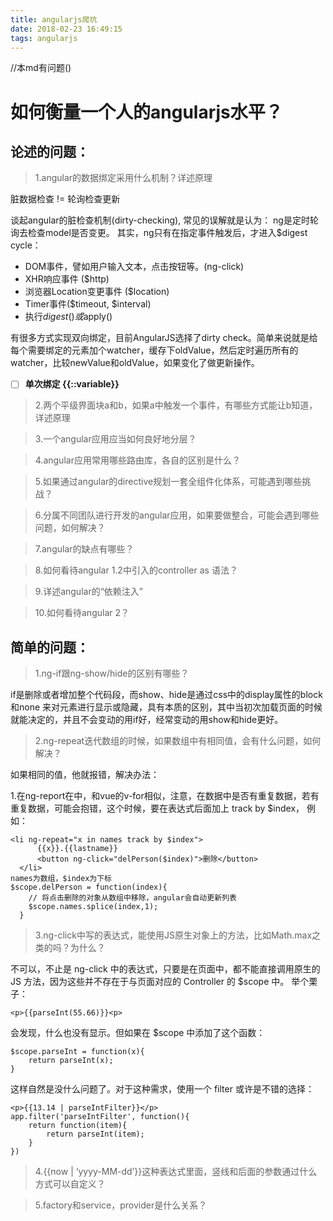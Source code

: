 ```yaml
---
title: angularjs爬坑
date: 2018-02-23 16:49:15
tags: angularjs
---
```


//本md有问题()

# 如何衡量一个人的angularjs水平？
## 论述的问题：
>1.angular的数据绑定采用什么机制？详述原理

脏数据检查 != 轮询检查更新

谈起angular的脏检查机制(dirty-checking), 常见的误解就是认为： 
ng是定时轮询去检查model是否变更。
其实，ng只有在指定事件触发后，才进入$digest cycle：

- DOM事件，譬如用户输入文本，点击按钮等。(ng-click)
- XHR响应事件 ($http)
- 浏览器Location变更事件 ($location)
- Timer事件($timeout, $interval)
- 执行$digest()或$apply()

有很多方式实现双向绑定，目前AngularJS选择了dirty check。简单来说就是给每个需要绑定的元素加个watcher，缓存下oldValue，然后定时遍历所有的watcher，比较newValue和oldValue，如果变化了做更新操作。

- [ ] **单次绑定  {{::variable}}**

>2.两个平级界面块a和b，如果a中触发一个事件，有哪些方式能让b知道，详述原理

>3.一个angular应用应当如何良好地分层？

>4.angular应用常用哪些路由库，各自的区别是什么？

>5.如果通过angular的directive规划一套全组件化体系，可能遇到哪些挑战？

>6.分属不同团队进行开发的angular应用，如果要做整合，可能会遇到哪些问题，如何解决？

>7.angular的缺点有哪些？

>8.如何看待angular 1.2中引入的controller as 语法？

>9.详述angular的“依赖注入”

>10.如何看待angular 2？
## 简单的问题：
>1.ng-if跟ng-show/hide的区别有哪些？

if是删除或者增加整个代码段，而show、hide是通过css中的display属性的block和none
来对元素进行显示或隐藏，具有本质的区别，其中当初次加载页面的时候就能决定的，并且不会变动的用if好，经常变动的用show和hide更好。

>2.ng-repeat迭代数组的时候，如果数组中有相同值，会有什么问题，如何解决？

如果相同的值，他就报错，解决办法：

1.在ng-report在中，和vue的v-for相似，注意，在数据中是否有重复数据，若有重复数据，可能会抱错，这个时候，要在表达式后面加上 track by $index，
例如：


```
<li ng-repeat="x in names track by $index">
      {{x}}.{{lastname}} 
      <button ng-click="delPerson($index)">删除</button> 
  </li> 
names为数组，$index为下标
$scope.delPerson = function(index){
    // 将点击删除的对象从数组中移除，angular会自动更新列表
    $scope.names.splice(index,1);            
  }
```


>3.ng-click中写的表达式，能使用JS原生对象上的方法，比如Math.max之类的吗？为什么？

不可以，不止是 ng-click 中的表达式，只要是在页面中，都不能直接调用原生的 JS 方法，因为这些并不存在于与页面对应的 Controller 的 $scope 中。
举个栗子：

```
<p>{{parseInt(55.66)}}<p>
```

会发现，什么也没有显示。但如果在 $scope 中添加了这个函数：

```
$scope.parseInt = function(x){
    return parseInt(x);
}
```

这样自然是没什么问题了。对于这种需求，使用一个 filter 或许是不错的选择：

```
<p>{{13.14 | parseIntFilter}}</p>
app.filter('parseIntFilter', function(){
    return function(item){
        return parseInt(item);
    }
})
```


>4.{{now | ‘yyyy-MM-dd’}}这种表达式里面，竖线和后面的参数通过什么方式可以自定义？

>5.factory和service，provider是什么关系？
